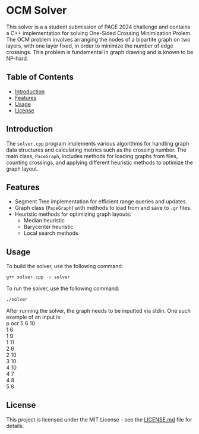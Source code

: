 # OCM Solver

This solver is a a student submission of PACE 2024 challenge and contains a C++ implementation for solving One-Sided Crossing Minimization Prolem. The OCM problem involves arranging the nodes of a bipartite graph on two layers, with one layer fixed, in order to minimize the number of edge crossings. This problem is fundamental in graph drawing and is known to be NP-hard.

## Table of Contents

- [Introduction](#introduction)
- [Features](#features)
- [Usage](#usage)
- [License](#license)

## Introduction

The `solver.cpp` program implements various algorithms for handling graph data structures and calculating metrics such as the crossing number. The main class, `PaceGraph`, includes methods for loading graphs from files, counting crossings, and applying different heuristic methods to optimize the graph layout.

## Features

- Segment Tree implementation for efficient range queries and updates.
- Graph class (`PaceGraph`) with methods to load from and save to `.gr` files.
- Heuristic methods for optimizing graph layouts:
  - Median heuristic
  - Barycenter heuristic
  - Local search methods

## Usage

To build the solver, use the following command:

```bash
g++ solver.cpp -o solver
```

To run the solver, use the following command:

```bash
./solver
```

After running the solver, the graph needs to be inputted via stdin. One such example of an input is:<br>
p ocr 5 6 10<br>
1 6<br>
1 9<br>
1 11<br>
2 6<br>
2 10<br>
3 10<br>
4 10<br>
4 7<br>
4 8<br>
5 8<br>

## License

This project is licensed under the MIT License - see the [LICENSE.md](LICENSE.md) file for details.
